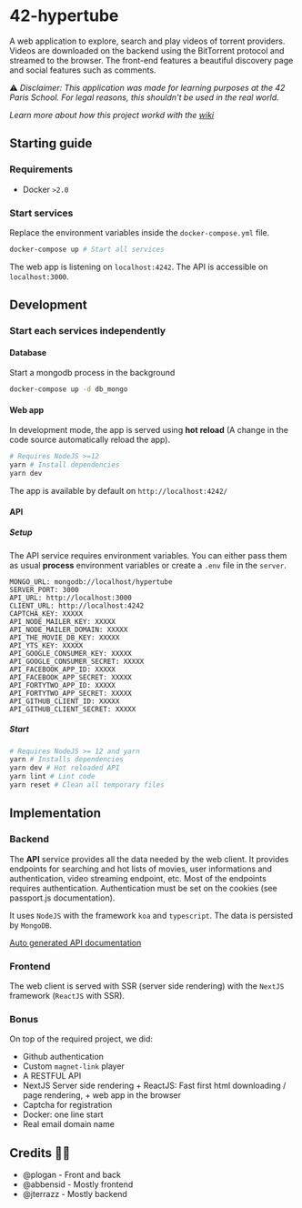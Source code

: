 # 42-hypertube

A web application to explore, search and play videos of torrent providers. Videos are downloaded on the backend using the BitTorrent protocol and streamed to the browser. The front-end features a beautiful discovery page and social features such as comments.

⚠️ *Disclaimer: This application was made for learning purposes at the 42 Paris School. For legal reasons, this shouldn't be used in the real world.*

*Learn more about how this project workd with the [wiki](https://github.com/jterrazz/42-hypertube/wiki)*

## Starting guide

### Requirements

- Docker `>2.0`

### Start services

Replace the environment variables inside the `docker-compose.yml` file.

```bash
docker-compose up # Start all services
```

The web app is listening on `localhost:4242`. The API is accessible on `localhost:3000`.

## Development

### Start each services independently

#### Database
Start a mongodb process in the background
```bash
docker-compose up -d db_mongo
```

#### Web app
In development mode, the app is served using **hot reload** (A change in the code source automatically reload the app).

```bash
# Requires NodeJS >=12
yarn # Install dependencies
yarn dev
```
The app is available by default on `http://localhost:4242/`

#### API
##### Setup
The API service requires environment variables. You can either pass them as usual **process** environment variables or create a `.env` file in the `server`.

```dotnet
MONGO_URL: mongodb://localhost/hypertube
SERVER_PORT: 3000
API_URL: http://localhost:3000
CLIENT_URL: http://localhost:4242
CAPTCHA_KEY: XXXXX
API_NODE_MAILER_KEY: XXXXX
API_NODE_MAILER_DOMAIN: XXXXX
API_THE_MOVIE_DB_KEY: XXXXX
API_YTS_KEY: XXXXX
API_GOOGLE_CONSUMER_KEY: XXXXX
API_GOOGLE_CONSUMER_SECRET: XXXXX
API_FACEBOOK_APP_ID: XXXXX
API_FACEBOOK_APP_SECRET: XXXXX
API_FORTYTWO_APP_ID: XXXXX
API_FORTYTWO_APP_SECRET: XXXXX
API_GITHUB_CLIENT_ID: XXXXX
API_GITHUB_CLIENT_SECRET: XXXXX
```

##### Start

```bash
# Requires NodeJS >= 12 and yarn
yarn # Installs dependencies
yarn dev # Hot reloaded API
yarn lint # Lint code
yarn reset # Clean all temporary files
```

## Implementation

### Backend

The **API** service provides all the data needed by the web client. It provides endpoints for searching and hot lists of movies, user informations and authentication, video streaming endpoint, etc. Most of the endpoints requires authentication. Authentication must be set on the cookies (see passport.js documentation).

It uses `NodeJS` with the framework `koa` and `typescript`. The data is persisted by `MongoDB`.

[Auto generated API documentation](https://documenter.getpostman.com/view/9049212/SVtVV8SF?version=latest#intro)

### Frontend

The web client is served with SSR (server side rendering) with the `NextJS` framework (`ReactJS` with SSR).

### Bonus
On top of the required project, we did:
- Github authentication
- Custom `magnet-link` player
- A RESTFUL API
- NextJS Server side rendering + ReactJS: Fast first html downloading / page rendering, + web app in the browser
- Captcha for registration
- Docker: one line start
- Real email domain name

## Credits 👩‍💻

- @plogan - Front and back
- @abbensid - Mostly frontend
- @jterrazz - Mostly backend 
